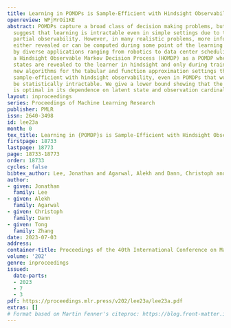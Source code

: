 ```yaml
---
title: Learning in POMDPs is Sample-Efficient with Hindsight Observability
openreview: WPjMrOi1KE
abstract: POMDPs capture a broad class of decision making problems, but hardness results
  suggest that learning is intractable even in simple settings due to the inherent
  partial observability. However, in many realistic problems, more information is
  either revealed or can be computed during some point of the learning process. Motivated
  by diverse applications ranging from robotics to data center scheduling, we formulate
  a Hindsight Observable Markov Decision Process (HOMDP) as a POMDP where the latent
  states are revealed to the learner in hindsight and only during training. We introduce
  new algorithms for the tabular and function approximation settings that are provably
  sample-efficient with hindsight observability, even in POMDPs that would otherwise
  be statistically intractable. We give a lower bound showing that the tabular algorithm
  is optimal in its dependence on latent state and observation cardinalities.
layout: inproceedings
series: Proceedings of Machine Learning Research
publisher: PMLR
issn: 2640-3498
id: lee23a
month: 0
tex_title: Learning in {POMDP}s is Sample-Efficient with Hindsight Observability
firstpage: 18733
lastpage: 18773
page: 18733-18773
order: 18733
cycles: false
bibtex_author: Lee, Jonathan and Agarwal, Alekh and Dann, Christoph and Zhang, Tong
author:
- given: Jonathan
  family: Lee
- given: Alekh
  family: Agarwal
- given: Christoph
  family: Dann
- given: Tong
  family: Zhang
date: 2023-07-03
address: 
container-title: Proceedings of the 40th International Conference on Machine Learning
volume: '202'
genre: inproceedings
issued:
  date-parts:
  - 2023
  - 7
  - 3
pdf: https://proceedings.mlr.press/v202/lee23a/lee23a.pdf
extras: []
# Format based on Martin Fenner's citeproc: https://blog.front-matter.io/posts/citeproc-yaml-for-bibliographies/
---
```

